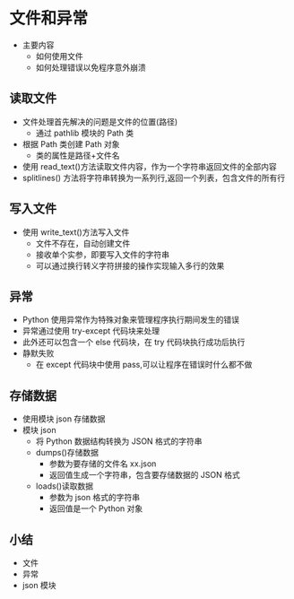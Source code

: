 # 文件和异常

- 主要内容
  - 如何使用文件
  - 如何处理错误以免程序意外崩溃

## 读取文件

- 文件处理首先解决的问题是文件的位置(路径)
  - 通过 pathlib 模块的 Path 类
- 根据 Path 类创建 Path 对象
  - 类的属性是路径+文件名
- 使用 read_text()方法读取文件内容，作为一个字符串返回文件的全部内容
- splitlines() 方法将字符串转换为一系列行,返回一个列表，包含文件的所有行

## 写入文件

- 使用 write_text()方法写入文件
  - 文件不存在，自动创建文件
  - 接收单个实参，即要写入文件的字符串
  - 可以通过换行转义字符拼接的操作实现输入多行的效果

## 异常

- Python 使用异常作为特殊对象来管理程序执行期间发生的错误
- 异常通过使用 try-except 代码块来处理
- 此外还可以包含一个 else 代码块，在 try 代码块执行成功后执行
- 静默失败
  - 在 except 代码块中使用 pass,可以让程序在错误时什么都不做

## 存储数据

- 使用模块 json 存储数据
- 模块 json
  - 将 Python 数据结构转换为 JSON 格式的字符串
  - dumps()存储数据
    - 参数为要存储的文件名 xx.json
    - 返回值生成一个字符串，包含要存储数据的 JSON 格式
  - loads()读取数据
    - 参数为 json 格式的字符串
    - 返回值是一个 Python 对象

## 小结

- 文件
- 异常
- json 模块
